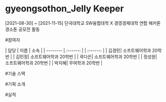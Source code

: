 # gyeongsothon_Jelly Keeper

[2021-08-30] ~ [2021-11-15] 단국대학교 SW융합대학 X 경영경제대학 연합 해커톤 경소톤 공모전 활동


#참여자

| 담당 | 이름 | 소속 |
| -------- | :------: | | :------: |
| 김경민| 소프트웨어학과 20학번 |
| 김민정| 소프트웨어학과 20학번 |
| 곽다은| 소프트웨어학과 20학번 |
| 정성원| 소프트웨어학과 20학번 |
| 박지혜| 무여학과 20학번 |




#기술 스택

#기획 소개

#실적
